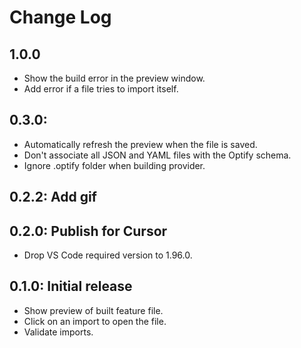 # Change Log

<!--
All notable changes to the "Optify" extension will be documented in this file.
Check [Keep a Changelog](http://keepachangelog.com/) for recommendations on how to structure this file.
-->

## 1.0.0

* Show the build error in the preview window.
* Add error if a file tries to import itself.

## 0.3.0:

* Automatically refresh the preview when the file is saved.
* Don't associate all JSON and YAML files with the Optify schema.
* Ignore .optify folder when building provider.

## 0.2.2: Add gif

## 0.2.0: Publish for Cursor

* Drop VS Code required version to 1.96.0.

## 0.1.0: Initial release

* Show preview of built feature file.
* Click on an import to open the file.
* Validate imports.

